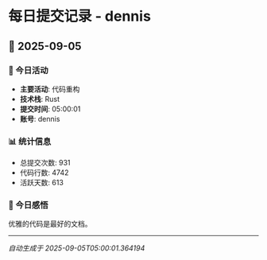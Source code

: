 # 每日提交记录 - dennis

## 📅 2025-09-05

### 🎯 今日活动
- **主要活动**: 代码重构
- **技术栈**: Rust
- **提交时间**: 05:00:01
- **账号**: dennis

### 📊 统计信息
- 总提交次数: 931
- 代码行数: 4742
- 活跃天数: 613

### 💭 今日感悟
优雅的代码是最好的文档。

---
*自动生成于 2025-09-05T05:00:01.364194*
